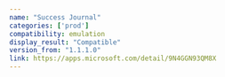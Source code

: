 ```yaml
---
name: "Success Journal"
categories: ['prod']
compatibility: emulation
display_result: "Compatible"
version_from: "1.1.1.0"
link: https://apps.microsoft.com/detail/9N4GGN93QM8X
---
```

